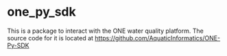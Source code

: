 # one_py_sdk
This is a package to interact with the ONE water quality platform.
The source code for it is located at https://github.com/AquaticInformatics/ONE-Py-SDK
